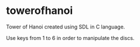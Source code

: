 # towerofhanoi
Tower of Hanoi created using SDL in C language.

Use keys from 1 to 6 in order to manipulate the discs.
